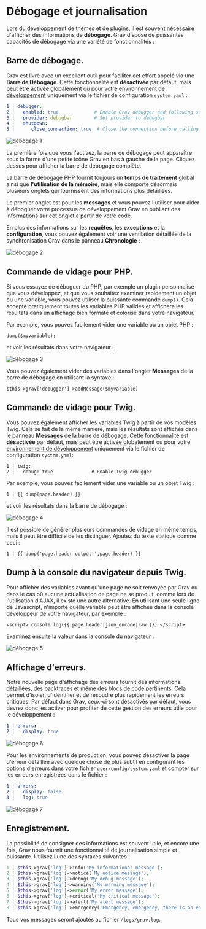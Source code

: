 <h1 class="rem">Débogage et journalisation</h1>

Lors du développement de thèmes et de plugins, il est souvent nécessaire d'afficher des informations de **débogage**. Grav dispose de puissantes capacités de débogage via une variété de fonctionnalités :

<h2 id="Barre de débogage">Barre de débogage.
<a href="#Barre de débogage" class="toc-anchor after"></a></h2>

Grav est livré avec un excellent outil pour faciliter cet effort appelé via une **Barre de Débogage**. Cette fonctionnalité est **désactivée** par défaut, mais peut être activée globalement ou pour votre [environnement de développement](/avance-config-environnement) uniquement via le fichier de configuration `system.yaml` :

```yaml
1 | debugger:
2 |   enabled: true             # Enable Grav debugger and following settings
3 |   provider: debugbar        # Set provider to debugbar
4 |   shutdown:
5 |      close_connection: true  # Close the connection before calling onShutdown(). false for debugging
```

![débogage 1](https://learn.getgrav.org/user/pages/08.advanced/03.debugging/config.png)

<div class="notice info">
La première fois que vous l'activez, la barre de débogage peut apparaître sous la forme d'une petite icône Grav en bas à gauche de la page. Cliquez dessus pour afficher la barre de débogage complète.
</div>

La barre de débogage PHP fournit toujours un **temps de traitement** global ainsi que **l'utilisation de la mémoire**, mais elle comporte désormais plusieurs onglets qui fournissent des informations plus détaillées.

Le premier onglet est pour les **messages** et vous pouvez l'utiliser pour aider à déboguer votre processus de développement Grav en publiant des informations sur cet onglet à partir de votre code.

En plus des informations sur les **requêtes**, les **exceptions** et la **configuration**, vous pouvez également voir une ventilation détaillée de la synchronisation Grav dans le panneau **Chronologie** :

![débogage 2](https://learn.getgrav.org/user/pages/08.advanced/03.debugging/timeline.png)

<h2 id="Commande de vidage pour PHP">Commande de vidage pour PHP.
<a href="#Commande de vidage pour PHP" class="toc-anchor after"></a></h2>

Si vous essayez de déboguer du PHP, par exemple un plugin personnalisé que vous développez, et que vous souhaitez examiner rapidement un objet ou une variable, vous pouvez utiliser la puissante commande `dump()`. Cela accepte pratiquement toutes les variables PHP valides et affichera les résultats dans un affichage bien formaté et colorisé dans votre navigateur.

Par exemple, vous pouvez facilement vider une variable ou un objet PHP :

    dump($myvariable);

et voir les résultats dans votre navigateur :

![débogage 3](https://learn.getgrav.org/user/pages/08.advanced/03.debugging/dump.png)

Vous pouvez également vider des variables dans l'onglet **Messages** de la barre de débogage en utilisant la syntaxe :

    $this->grav['debugger']->addMessage($myvariable)

<h2 id="Commande de vidage pour Twig">Commande de vidage pour Twig.
<a href="#Commande de vidage pour Twig" class="toc-anchor after"></a></h2>

Vous pouvez également afficher les variables Twig à partir de vos modèles Twig. Cela se fait de la même manière, mais les résultats sont affichés dans le panneau **Messages** de la barre de débogage. Cette fonctionnalité est **désactivée** par défaut, mais peut être activée globalement ou pour votre [environnement de développement](/avance-config-environnement) uniquement via le fichier de configuration `system.yaml`:

```twig
1 | twig:
2 |   debug: true              # Enable Twig debugger
```

Par exemple, vous pouvez facilement vider une variable ou un objet Twig :

    1 | {{ dump(page.header) }}

et voir les résultats dans la barre de débogage :

![débogage 4](https://learn.getgrav.org/user/pages/08.advanced/03.debugging/dump.png)

Il est possible de générer plusieurs commandes de vidage en même temps, mais il peut être difficile de les distinguer. Ajoutez du texte statique comme ceci :

    1 | {{ dump('page.header output:',page.header) }}

<h2 id="Dump à la console du navigateur depuis Twig">Dump à la console du navigateur depuis Twig.
<a href="#Dump à la console du navigateur depuis Twig" class="toc-anchor after"></a></h2>

Pour afficher des variables avant qu'une page ne soit renvoyée par Grav ou dans le cas où aucune actualisation de page ne se produit, comme lors de l'utilisation d'AJAX, il existe une autre alternative. En utilisant une seule ligne de Javascript, n'importe quelle variable peut être affichée dans la console développeur de votre navigateur, par exemple :

    <script> console.log({{ page.header|json_encode|raw }}) </script>

Examinez ensuite la valeur dans la console du navigateur :

![débogage 5](https://learn.getgrav.org/user/pages/08.advanced/03.debugging/console-dump.png)

<h2 id="Affichage d'erreurs">Affichage d'erreurs.
<a href="#Affichage d'erreurs" class="toc-anchor after"></a></h2>

Notre nouvelle page d'affichage des erreurs fournit des informations détaillées, des backtraces et même des blocs de code pertinents. Cela permet d'isoler, d'identifier et de résoudre plus rapidement les erreurs critiques. Par défaut dans Grav, ceux-ci sont désactivés par défaut, vous devrez donc les activer pour profiter de cette gestion des erreurs utile pour le développement :

```yaml
1 | errors:
2 |   display: true
```

![débogage 6](https://learn.getgrav.org/user/pages/08.advanced/03.debugging/error.png)

Pour les environnements de production, vous pouvez désactiver la page d'erreur détaillée avec quelque chose de plus subtil en configurant les options d'erreurs dans votre fichier `user/config/system.yaml` et compter sur les erreurs enregistrées dans le fichier :

```yaml
1 | errors:
2 |   display: false
3 |   log: true
```

![débogage 7](https://learn.getgrav.org/user/pages/08.advanced/03.debugging/error2.png)

<h2 id="Enregistrement">Enregistrement.
<a href="#Enregistrement" class="toc-anchor after"></a></h2>

La possibilité de consigner des informations est souvent utile, et encore une fois, Grav nous fournit une fonctionnalité de journalisation simple et puissante. Utilisez l'une des syntaxes suivantes :

```php
1 | $this->grav['log']->info('My informational message');
2 | $this->grav['log']->notice('My notice message');
3 | $this->grav['log']->debug('My debug message');
4 | $this->grav['log']->warning('My warning message');
5 | $this->grav['log']->error('My error message');
6 | $this->grav['log']->critical('My critical message');
7 | $this->grav['log']->alert('My alert message');
8 | $this->grav['log']->emergency('Emergency, emergency, there is an emergency here!');
```

Tous vos messages seront ajoutés au fichier `/logs/grav.log`.

